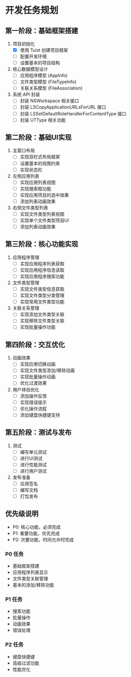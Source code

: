 # 开发任务规划

## 第一阶段：基础框架搭建
1. 项目初始化
   - [x] 使用 Tuist 创建项目框架
   - [ ] 配置开发环境
   - [ ] 设置基本的项目结构

2. 核心数据模型设计
   - [ ] 应用程序模型 (AppInfo)
   - [ ] 文件类型模型 (FileTypeInfo)
   - [ ] 关联关系模型 (FileAssociation)

3. 系统 API 封装
   - [ ] 封装 NSWorkspace 相关接口
   - [ ] 封装 LSCopyApplicationURLsForURL 接口
   - [ ] 封装 LSSetDefaultRoleHandlerForContentType 接口
   - [ ] 封装 UTType 相关功能

## 第二阶段：基础UI实现
1. 主窗口布局
   - [ ] 实现双栏式布局框架
   - [ ] 设置基本的视图约束
   - [ ] 实现状态栏

2. 左侧应用列表
   - [ ] 实现应用列表视图
   - [ ] 实现搜索框功能
   - [ ] 实现应用项目的选中效果
   - [ ] 添加列表动画效果

3. 右侧文件类型列表
   - [ ] 实现文件类型列表视图
   - [ ] 实现单个文件类型项目UI
   - [ ] 添加列表动画效果

## 第三阶段：核心功能实现
1. 应用程序管理
   - [ ] 实现应用程序列表获取
   - [ ] 实现应用程序信息读取
   - [ ] 实现应用程序搜索功能

2. 文件类型管理
   - [ ] 实现文件类型信息获取
   - [ ] 实现文件类型分类管理
   - [ ] 实现常用文件类型功能

3. 关联关系管理
   - [ ] 实现添加文件类型关联
   - [ ] 实现移除文件类型关联
   - [ ] 实现批量操作功能

## 第四阶段：交互优化
1. 动画效果
   - [ ] 实现应用切换动画
   - [ ] 实现文件类型添加/移除动画
   - [ ] 实现批量操作动画
   - [ ] 优化过渡效果

2. 用户体验优化
   - [ ] 添加操作反馈
   - [ ] 实现错误提示
   - [ ] 优化操作流程
   - [ ] 添加键盘快捷键支持

## 第五阶段：测试与发布
1. 测试
   - [ ] 编写单元测试
   - [ ] 进行UI测试
   - [ ] 进行性能测试
   - [ ] 进行用户测试

2. 发布准备
   - [ ] 应用签名
   - [ ] 编写文档
   - [ ] 打包发布

## 优先级说明
- P0: 核心功能，必须完成
- P1: 重要功能，优先完成
- P2: 次要功能，时间允许时完成

### P0 任务
- 基础框架搭建
- 应用程序列表显示
- 文件类型关联管理
- 基本的添加/移除功能

### P1 任务
- 搜索功能
- 批量操作
- 动画效果
- 错误处理

### P2 任务
- 键盘快捷键
- 高级过滤功能
- 性能优化 